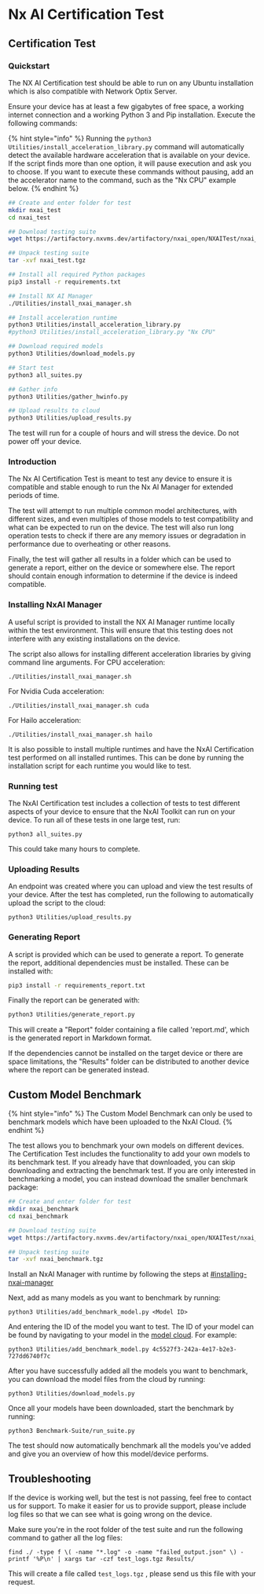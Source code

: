 # Nx AI Certification Test

## Certification Test

### Quickstart

The NX AI Certification test should be able to run on any Ubuntu installation which is also compatible with Network Optix Server.&#x20;

Ensure your device has at least a few gigabytes of free space, a working internet connection and a working Python 3 and Pip installation. Execute the following commands:

{% hint style="info" %}
Running the `python3 Utilities/install_acceleration_library.py` command will automatically detect the available hardware acceleration that is available on your device. If the script finds more than one option, it will pause execution and ask you to choose. If you want to execute these commands without pausing, add an the accelerator name to the command, such as the "Nx CPU" example below.
{% endhint %}

```bash
## Create and enter folder for test
mkdir nxai_test
cd nxai_test

## Download testing suite
wget https://artifactory.nxvms.dev/artifactory/nxai_open/NXAITest/nxai_test.tgz

## Unpack testing suite
tar -xvf nxai_test.tgz

## Install all required Python packages
pip3 install -r requirements.txt

## Install NX AI Manager
./Utilities/install_nxai_manager.sh

## Install acceleration runtime
python3 Utilities/install_acceleration_library.py
#python3 Utilities/install_acceleration_library.py "Nx CPU"

## Download required models
python3 Utilities/download_models.py

## Start test
python3 all_suites.py

## Gather info
python3 Utilities/gather_hwinfo.py

## Upload results to cloud
python3 Utilities/upload_results.py
```

The test will run for a couple of hours and will stress the device. Do not power off your device.

### Introduction

The Nx AI Certification Test is meant to test any device to ensure it is compatible and stable enough to run the Nx AI Manager for extended periods of time.&#x20;

The test will attempt to run multiple common model architectures, with different sizes, and even multiples of those models to test compatibility and what can be expected to run on the device. The test will also run long operation tests to check if there are any memory issues or degradation in performance due to overheating or other reasons.

Finally, the test will gather all results in a folder which can be used to generate a report, either on the device or somewhere else. The report should contain enough information to determine if the device is indeed compatible.

### Installing NxAI Manager

A useful script is provided to install the NX AI Manager runtime locally within the test environment. This will ensure that this testing does not interfere with any existing installations on the device.&#x20;

The script also allows for installing different acceleration libraries by giving command line arguments. For CPU acceleration:

```
./Utilities/install_nxai_manager.sh
```

For Nvidia Cuda acceleration:

```
./Utilities/install_nxai_manager.sh cuda
```

For Hailo acceleration:

```
./Utilities/install_nxai_manager.sh hailo
```

It is also possible to install multiple runtimes and have the NxAI Certification test performed on all installed runtimes. This can be done by running the installation script for each runtime you would like to test.

### Running test

The NxAI Certification test includes a collection of tests to test different aspects of your device to ensure that the NxAI Toolkit can run on your device. To run all of these tests in one large test, run:

```
python3 all_suites.py
```

This could take many hours to complete.

### Uploading Results

An endpoint was created where you can upload and view the test results of your device. After the test has completed, run the following to automatically upload the script to the cloud:

```
python3 Utilities/upload_results.py
```

### Generating Report

A script is provided which can be used to generate a report. To generate the report, additional dependencies must be installed. These can be installed with:

```sh
pip3 install -r requirements_report.txt
```

Finally the report can be generated with:

```bash
python3 Utilities/generate_report.py
```

This will create a "Report" folder containing a file called 'report.md', which is the generated report in Markdown format.

If the dependencies cannot be installed on the target device or there are space limitations, the "Results" folder can be distributed to another device where the report can be generated instead.

## Custom Model Benchmark

{% hint style="info" %}
The Custom Model Benchmark can only be used to benchmark models which have been uploaded to the NxAI Cloud.
{% endhint %}

The test allows you to benchmark your own models on different devices. The Certification Test includes the functionality to add your own models to its benchmark test. If you already have that downloaded, you can skip downloading and extracting the benchmark test. If you are only interested in benchmarking a model, you can instead download the smaller benchmark package:

```sh
## Create and enter folder for test
mkdir nxai_benchmark
cd nxai_benchmark

## Download testing suite
wget https://artifactory.nxvms.dev/artifactory/nxai_open/NXAITest/nxai_benchmark.tgz

## Unpack testing suite
tar -xvf nxai_benchmark.tgz
```

Install an NxAI Manager with runtime by following the steps at [#installing-nxai-manager](nx-ai-certification-test.md#installing-nxai-manager "mention")

Next, add as many models as you want to benchmark by running:

```
python3 Utilities/add_benchmark_model.py <Model ID>
```

And entering the ID of the model you want to test. The ID of your model can be found by navigating to your model in the [model cloud](https://admin.sclbl.nxvms.com/models). For example:

```
python3 Utilities/add_benchmark_model.py 4c5527f3-242a-4e17-b2e3-727dd6740f7c
```

After you have successfully added all the models you want to benchmark, you can download the model files from the cloud by running:

```
python3 Utilities/download_models.py
```

Once all your models have been downloaded, start the benchmark by running:

```
python3 Benchmark-Suite/run_suite.py
```

The test should now automatically benchmark all the models you've added and give you an overview of how this model/device performs.

## Troubleshooting

If the device is working well, but the test is not passing, feel free to contact us for support. To make it easier for us to provide support, please include log files so that we can see what is going wrong on the device.&#x20;

Make sure you're in the root folder of the test suite and run the following command to gather all the log files:

```shellscript
find ./ -type f \( -name "*.log" -o -name "failed_output.json" \) -printf '%P\n' | xargs tar -czf test_logs.tgz Results/
```

This will create a file called `test_logs.tgz` , please send us this file with your request.
